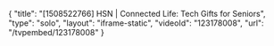 {
    "title": "[1508522766] HSN | Connected Life: Tech Gifts for Seniors",
    "type": "solo",
    "layout": "iframe-static",
    "videoId": "123178008",
    "url": "\/tvpembed\/123178008"
}